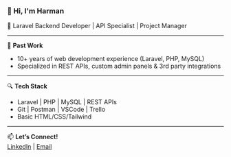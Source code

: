 ### 👋 Hi, I'm Harman

🔧 Laravel Backend Developer | API Specialist | Project Manager  

---

💼 **Past Work**  
- 10+ years of web development experience (Laravel, PHP, MySQL)  
- Specialized in REST APIs, custom admin panels & 3rd party integrations  

---

🔍 **Tech Stack**
- Laravel | PHP | MySQL | REST APIs
- Git | Postman | VSCode | Trello
- Basic HTML/CSS/Tailwind

---

📫 **Let’s Connect!**  
[LinkedIn](https://www.linkedin.com/in/harman-singh-aa323716/) | [Email](mailto:harman.devp.com)
